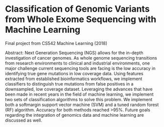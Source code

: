 # Classification of Genomic Variants from Whole Exome Sequencing with Machine Learning

Final project from CS542 Machine Learning (2018)

Abstract: Next Generation Sequencing (NGS) allows for the in-depth investigation of cancer
genomes. As whole genome sequencing transitions from research environments
to clinical and industrial environments, one major challenge current sequencing
tools are facing is the low accuracy in identifying true gene mutations in low
coverage data. Using features extracted from established bioinformatics workflows,
we implement classifiers to distinguish true mutations from false positives in a
downsampled, low coverage dataset. Leveraging the advances that have been
made in recent years in the field of machine learning, we implement two sets
of classification algorithms to solve this problem. We implement both a softmargin
support vector machine (SVM) and a tuned random forest (RF) algorithm.
Accuracy for both methods reached >95%. Future goals regarding the integration
of genomics data and machine learning are discussed as well.
